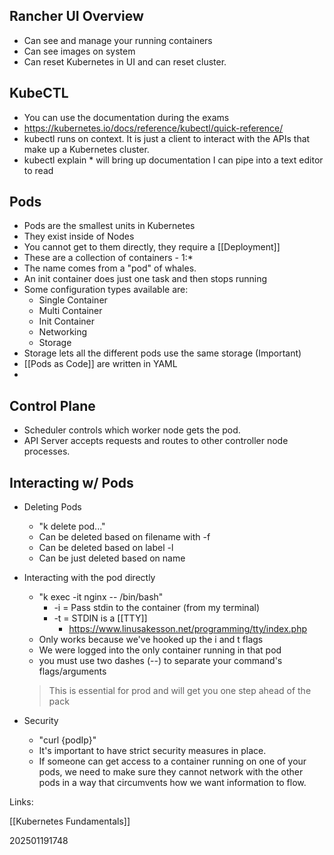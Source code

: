 
## Rancher UI Overview

* Can see and manage your running containers
* Can see images on system
* Can reset Kubernetes in UI and can reset cluster.

## KubeCTL

* You can use the documentation during the exams
* https://kubernetes.io/docs/reference/kubectl/quick-reference/
* kubectl runs on context. It is just a client to interact with the APIs that make up a Kubernetes cluster.
* kubectl explain * will bring up documentation I can pipe into a text editor to read


## Pods

* Pods are the smallest units in Kubernetes
* They exist inside of Nodes
* You cannot get to them directly, they require a [[Deployment]]
* These are a collection of containers - 1:*
* The name comes from a "pod" of whales.
* An init container does just one task and then stops running
* Some configuration types available are:
	* Single Container
	* Multi Container
	* Init Container
	* Networking
	* Storage
* Storage lets all the different pods use the same storage (Important)
* [[Pods as Code]] are written in YAML
* 

## Control Plane

* Scheduler controls which worker node gets the pod.
* API Server accepts requests and routes to other controller node processes.

## Interacting w/ Pods

* Deleting Pods
	* "k delete pod..."
	* Can be deleted based on filename with -f
	* Can be deleted based on label -l
	* Can be just deleted based on name
* Interacting with the pod directly
	* "k exec -it nginx -- /bin/bash"
		* -i = Pass stdin to the container (from my terminal)
		* -t = STDIN is a [[TTY]]
			* https://www.linusakesson.net/programming/tty/index.php
	* Only works because we've hooked up the i and t flags
	* We were logged into the only container running in that pod
	* you must use two dashes (--) to separate your command's flags/arguments 
	> This is essential for prod and will get you one step ahead of the pack
	
	
* Security
	* "curl {podIp}"
	* It's important to have strict security measures in place.
	* If someone can get access to a container running on one of your pods, we need to make sure they cannot network with the other pods in a way that circumvents how we want information to flow.

Links:

[[Kubernetes Fundamentals]]


202501191748